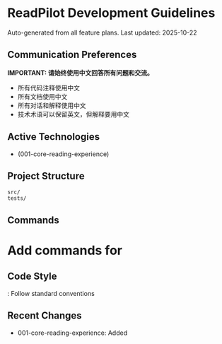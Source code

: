 # ReadPilot Development Guidelines

Auto-generated from all feature plans. Last updated: 2025-10-22

## Communication Preferences

**IMPORTANT: 请始终使用中文回答所有问题和交流。**

- 所有代码注释使用中文
- 所有文档使用中文
- 所有对话和解释使用中文
- 技术术语可以保留英文，但解释要用中文

## Active Technologies

- (001-core-reading-experience)

## Project Structure

```text
src/
tests/
```

## Commands

# Add commands for 

## Code Style

: Follow standard conventions

## Recent Changes

- 001-core-reading-experience: Added

<!-- MANUAL ADDITIONS START -->
<!-- MANUAL ADDITIONS END -->
